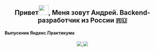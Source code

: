 <h2 align="center">Привет<img src="https://github.com/blackcater/blackcater/raw/main/images/Hi.gif" width="32">, Меня зовут Андрей. Backend-разработчик из России 🇷🇺</h2>
<h4>Выпускник Яндекс.Практикума</h4>

<p align="center">
  <a href="https://leetcode.com/Artek22/"><img src="https://img.shields.io/badge/LeetCode-000000?style=for-the-badge&logo=LeetCode&logoColor=#d16c06">
  <a href="https://www.codewars.com/users/Artek22"><img src="https://img.shields.io/badge/Codewars-BA0000?style=for-the-badge&logo=codewars&logoColor=white">
</p>

